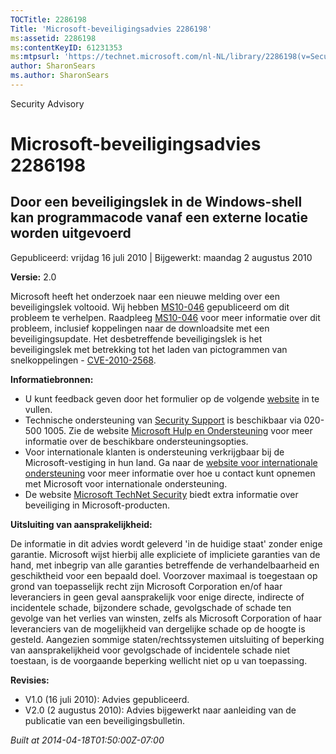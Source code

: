 ```yaml
---
TOCTitle: 2286198
Title: 'Microsoft-beveiligingsadvies 2286198'
ms:assetid: 2286198
ms:contentKeyID: 61231353
ms:mtpsurl: 'https://technet.microsoft.com/nl-NL/library/2286198(v=Security.10)'
author: SharonSears
ms.author: SharonSears
---
```


Security Advisory

Microsoft-beveiligingsadvies 2286198
====================================

Door een beveiligingslek in de Windows-shell kan programmacode vanaf een externe locatie worden uitgevoerd
----------------------------------------------------------------------------------------------------------

Gepubliceerd: vrijdag 16 juli 2010 | Bijgewerkt: maandag 2 augustus 2010

**Versie:** 2.0

Microsoft heeft het onderzoek naar een nieuwe melding over een beveiligingslek voltooid. Wij hebben [MS10-046](http://technet.microsoft.com/security/bulletin/ms10-046) gepubliceerd om dit probleem te verhelpen. Raadpleeg [MS10-046](http://technet.microsoft.com/security/bulletin/ms10-046) voor meer informatie over dit probleem, inclusief koppelingen naar de downloadsite met een beveiligingsupdate. Het desbetreffende beveiligingslek is het beveiligingslek met betrekking tot het laden van pictogrammen van snelkoppelingen - [CVE-2010-2568](http://www.cve.mitre.org/cgi-bin/cvename.cgi?name=cve-2010-2568).

**Informatiebronnen:**

-   U kunt feedback geven door het formulier op de volgende [website](https://support.microsoft.com/common/survey.aspx?scid=sw;en;1257&amp;showpage=1&amp;ws=technet&amp;sd=tech) in te vullen.
-   Technische ondersteuning van [Security Support](http://go.microsoft.com/fwlink/?linkid=21131) is beschikbaar via 020-500 1005. Zie de website [Microsoft Hulp en Ondersteuning](http://support.microsoft.com) voor meer informatie over de beschikbare ondersteuningsopties.
-   Voor internationale klanten is ondersteuning verkrijgbaar bij de Microsoft-vestiging in hun land. Ga naar de [website voor internationale ondersteuning](http://go.microsoft.com/fwlink/?linkid=21155) voor meer informatie over hoe u contact kunt opnemen met Microsoft voor internationale ondersteuning.
-   De website [Microsoft TechNet Security](http://go.microsoft.com/fwlink/?linkid=21132) biedt extra informatie over beveiliging in Microsoft-producten.

**Uitsluiting van aansprakelijkheid:**

De informatie in dit advies wordt geleverd 'in de huidige staat' zonder enige garantie. Microsoft wijst hierbij alle expliciete of impliciete garanties van de hand, met inbegrip van alle garanties betreffende de verhandelbaarheid en geschiktheid voor een bepaald doel. Voorzover maximaal is toegestaan op grond van toepasselijk recht zijn Microsoft Corporation en/of haar leveranciers in geen geval aansprakelijk voor enige directe, indirecte of incidentele schade, bijzondere schade, gevolgschade of schade ten gevolge van het verlies van winsten, zelfs als Microsoft Corporation of haar leveranciers van de mogelijkheid van dergelijke schade op de hoogte is gesteld. Aangezien sommige staten/rechtssystemen uitsluiting of beperking van aansprakelijkheid voor gevolgschade of incidentele schade niet toestaan, is de voorgaande beperking wellicht niet op u van toepassing.

**Revisies:**

-   V1.0 (16 juli 2010): Advies gepubliceerd.
-   V2.0 (2 augustus 2010): Advies bijgewerkt naar aanleiding van de publicatie van een beveiligingsbulletin.

*Built at 2014-04-18T01:50:00Z-07:00*
